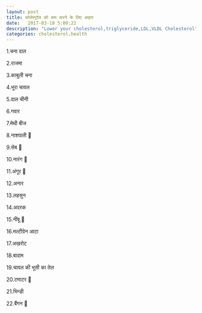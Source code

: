 ```yaml
---
layout: post
title: कोलेस्ट्रॉल को कम करने के लिए आहार
date:   2017-03-18 5:00:22
description: "Lower your cholesterol,triglyceride,LDL,VLDL Cholesterol"
categories: cholesterol,health
---
```


1.चना दाल

2.राजमा

3.काबुली चना

4.भूरा चावल

5.दाल चीनी 

6.गवार 

7.मेथी बीज 

8.नाशपाती 🍐

9.सेब 🍎

10.नारंग 🍊

11.अंगूर 🍇

12.अनार

13.लहसुन

14.अदरक

15.नींबू 🍋

16.मल्टीग्रेन आटा

17.अखरोट

18.बादाम

19.चावल की भूसी का तेल

20.टमाटर 🍅

21.भिन्डी

22.बैंगन 🍆
